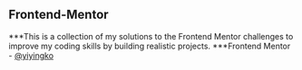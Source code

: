 ## Frontend-Mentor
***This is a collection of my solutions to the Frontend Mentor challenges to improve my coding skills by building realistic projects.
***Frontend Mentor - [@yiyingko](https://www.frontendmentor.io/profile/yiyingko)
